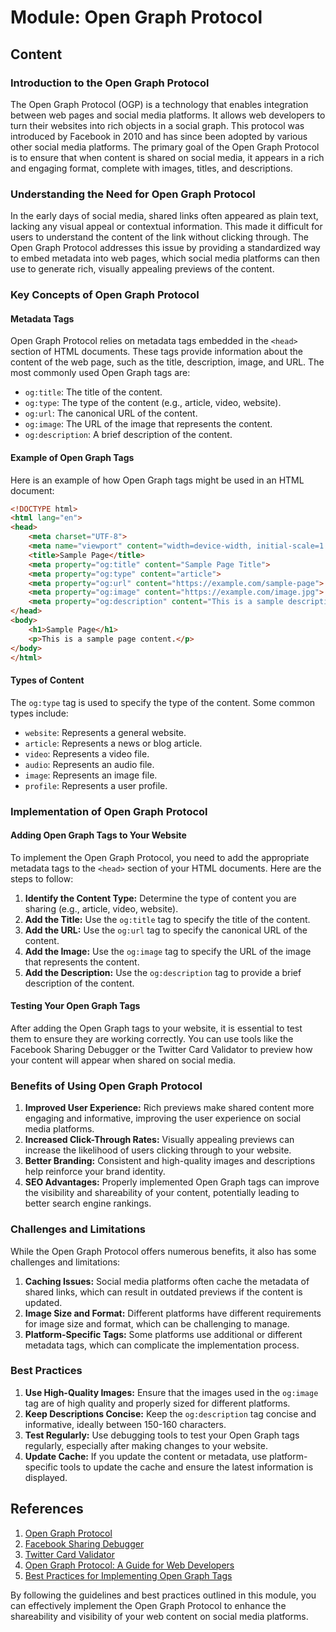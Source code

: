 # Module: Open Graph Protocol

## Content

### Introduction to the Open Graph Protocol

The Open Graph Protocol (OGP) is a technology that enables integration between web pages and social media platforms. It allows web developers to turn their websites into rich objects in a social graph. This protocol was introduced by Facebook in 2010 and has since been adopted by various other social media platforms. The primary goal of the Open Graph Protocol is to ensure that when content is shared on social media, it appears in a rich and engaging format, complete with images, titles, and descriptions.

### Understanding the Need for Open Graph Protocol

In the early days of social media, shared links often appeared as plain text, lacking any visual appeal or contextual information. This made it difficult for users to understand the content of the link without clicking through. The Open Graph Protocol addresses this issue by providing a standardized way to embed metadata into web pages, which social media platforms can then use to generate rich, visually appealing previews of the content.

### Key Concepts of Open Graph Protocol

#### Metadata Tags

Open Graph Protocol relies on metadata tags embedded in the `<head>` section of HTML documents. These tags provide information about the content of the web page, such as the title, description, image, and URL. The most commonly used Open Graph tags are:

- `og:title`: The title of the content.
- `og:type`: The type of the content (e.g., article, video, website).
- `og:url`: The canonical URL of the content.
- `og:image`: The URL of the image that represents the content.
- `og:description`: A brief description of the content.

#### Example of Open Graph Tags

Here is an example of how Open Graph tags might be used in an HTML document:

```html
<!DOCTYPE html>
<html lang="en">
<head>
    <meta charset="UTF-8">
    <meta name="viewport" content="width=device-width, initial-scale=1.0">
    <title>Sample Page</title>
    <meta property="og:title" content="Sample Page Title">
    <meta property="og:type" content="article">
    <meta property="og:url" content="https://example.com/sample-page">
    <meta property="og:image" content="https://example.com/image.jpg">
    <meta property="og:description" content="This is a sample description of the content.">
</head>
<body>
    <h1>Sample Page</h1>
    <p>This is a sample page content.</p>
</body>
</html>
```

#### Types of Content

The `og:type` tag is used to specify the type of the content. Some common types include:

- `website`: Represents a general website.
- `article`: Represents a news or blog article.
- `video`: Represents a video file.
- `audio`: Represents an audio file.
- `image`: Represents an image file.
- `profile`: Represents a user profile.

### Implementation of Open Graph Protocol

#### Adding Open Graph Tags to Your Website

To implement the Open Graph Protocol, you need to add the appropriate metadata tags to the `<head>` section of your HTML documents. Here are the steps to follow:

1. **Identify the Content Type:** Determine the type of content you are sharing (e.g., article, video, website).
2. **Add the Title:** Use the `og:title` tag to specify the title of the content.
3. **Add the URL:** Use the `og:url` tag to specify the canonical URL of the content.
4. **Add the Image:** Use the `og:image` tag to specify the URL of the image that represents the content.
5. **Add the Description:** Use the `og:description` tag to provide a brief description of the content.

#### Testing Your Open Graph Tags

After adding the Open Graph tags to your website, it is essential to test them to ensure they are working correctly. You can use tools like the Facebook Sharing Debugger or the Twitter Card Validator to preview how your content will appear when shared on social media.

### Benefits of Using Open Graph Protocol

1. **Improved User Experience:** Rich previews make shared content more engaging and informative, improving the user experience on social media platforms.
2. **Increased Click-Through Rates:** Visually appealing previews can increase the likelihood of users clicking through to your website.
3. **Better Branding:** Consistent and high-quality images and descriptions help reinforce your brand identity.
4. **SEO Advantages:** Properly implemented Open Graph tags can improve the visibility and shareability of your content, potentially leading to better search engine rankings.

### Challenges and Limitations

While the Open Graph Protocol offers numerous benefits, it also has some challenges and limitations:

1. **Caching Issues:** Social media platforms often cache the metadata of shared links, which can result in outdated previews if the content is updated.
2. **Image Size and Format:** Different platforms have different requirements for image size and format, which can be challenging to manage.
3. **Platform-Specific Tags:** Some platforms use additional or different metadata tags, which can complicate the implementation process.

### Best Practices

1. **Use High-Quality Images:** Ensure that the images used in the `og:image` tag are of high quality and properly sized for different platforms.
2. **Keep Descriptions Concise:** Keep the `og:description` tag concise and informative, ideally between 150-160 characters.
3. **Test Regularly:** Use debugging tools to test your Open Graph tags regularly, especially after making changes to your website.
4. **Update Cache:** If you update the content or metadata, use platform-specific tools to update the cache and ensure the latest information is displayed.

## References

1. [Open Graph Protocol](https://ogp.me/)
2. [Facebook Sharing Debugger](https://developers.facebook.com/tools/debug/)
3. [Twitter Card Validator](https://cards-dev.twitter.com/validator)
4. [Open Graph Protocol: A Guide for Web Developers](https://www.smashingmagazine.com/open-graph-protocol/)
5. [Best Practices for Implementing Open Graph Tags](https://moz.com/blog/meta-tags)

By following the guidelines and best practices outlined in this module, you can effectively implement the Open Graph Protocol to enhance the shareability and visibility of your web content on social media platforms.